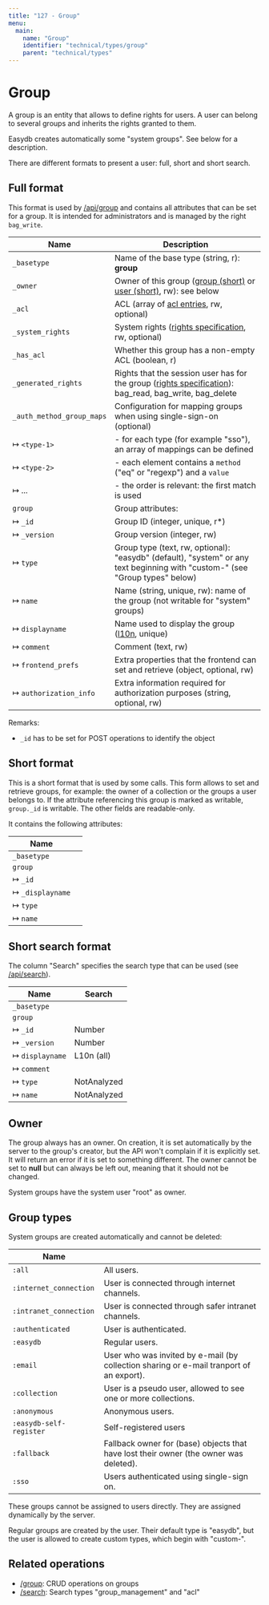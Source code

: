 ```yaml
---
title: "127 - Group"
menu:
  main:
    name: "Group"
    identifier: "technical/types/group"
    parent: "technical/types"
---
```

# Group

A group is an entity that allows to define rights for users. A user can belong to several groups and
inherits the rights granted to them.

Easydb creates automatically some "system groups". See below for a description.

There are different formats to present a user: full, short and short search.

## <a name="full"></a> Full format

This format is used by [/api/group](/en/technical/api/group) and contains all attributes that can be set for a group.
It is intended for administrators and is managed by the right `bag_write`.

| Name                         | Description                                                                                               |
|------------------------------|-----------------------------------------------------------------------------------------------------------|
| `_basetype`                  | Name of the base type (string, r): **group**                                                              |
| `_owner`                     | Owner of this group ([group (short)](/en/technical/types/group) or [user (short)](/en/technical/types/user), rw): see below |
| `_acl`                       | ACL (array of [acl entries](/en/technical/types/acl_entry), rw, optional)                                         |
| `_system_rights`             | System rights ([rights specification](/en/technical/types/right), rw, optional)                     |
| `_has_acl`                   | Whether this group has a non-empty ACL (boolean, r)                                                       |
| `_generated_rights`          | Rights that the session user has for the group ([rights specification](/en/technical/types/right)): bag_read, bag_write, bag_delete |
| `_auth_method_group_maps`    | Configuration for mapping groups when using single-sign-on (optional)                                     |
| &#8614; `<type-1>`           | - for each type (for example "sso"), an array of mappings can be defined                                  |
| &#8614; `<type-2>`           | - each element contains a `method` ("eq" or "regexp") and a `value`                                       |
| &#8614; ...                  | - the order is relevant: the first match is used                                                          |
| `group`                      | Group attributes:                                                                                         |
| &#8614; `_id`                | Group ID (integer, unique, r\*)                                                                           |
| &#8614; `_version`           | Group version (integer, rw)                                                                               |
| &#8614; `type`               | Group type (text, rw, optional): "easydb" (default), "system" or any text beginning with "custom-" (see "Group types" below) |
| &#8614; `name`               | Name (string, unique, rw): name of the group (not writable for "system" groups)                           |
| &#8614; `displayname`        | Name used to display the group ([l10n](/en/technical/types/l10n), unique)                               |
| &#8614; `comment`            | Comment (text, rw)                                                                                        |
| &#8614; `frontend_prefs`     | Extra properties that the frontend can set and retrieve (object, optional, rw)                            |
| &#8614; `authorization_info` | Extra information required for authorization purposes (string, optional, rw)                              |

Remarks:

- `_id` has to be set for POST operations to identify the object

## <a name="short"></a> Short format

This is a short format that is used by some calls. This form allows to set and retrieve groups,
for example: the owner of a collection or the groups a user belongs to.
If the attribute referencing this group is marked as writable, `group._id` is writable. The other fields are readable-only.

It contains the following attributes:

| Name                             | |
|----------------------------------|-|
| `_basetype`                      | |
| `group`                          | |
| &#8614; `_id`                    | |
| &#8614; `_displayname`           | |
| &#8614; `type`                   | |
| &#8614; `name`                   | |

## <a name="short_search"></a> Short search format

The column "Search" specifies the search type that can be used (see [/api/search](/en/technical/api/search)).

| Name                        | Search        |
|-----------------------------|---------------|
| `_basetype`                 |               |
| `group`                     |               |
| &#8614; `_id`               | Number        |
| &#8614; `_version`          | Number        |
| &#8614; `displayname`       | L10n (all)    |
| &#8614; `comment`           |               |
| &#8614; `type`              | NotAnalyzed   |
| &#8614; `name`              | NotAnalyzed   |

## Owner

The group always has an owner. On creation, it is set automatically by the server to the group's creator, but the API won't complain if it is explicitly
set. It will return an error if it is set to something different. The owner cannot be set to **null** but can always be left out, meaning that it should not be changed.

System groups have the system user "root" as owner.

## Group types

System groups are created automatically and cannot be deleted:

| Name			  |                                     |
|-------------------------|-------------------------------------|
| `:all`                  | All users. |
| `:internet_connection`  | User is connected through internet channels. |
| `:intranet_connection`  | User is connected through safer intranet channels. |
| `:authenticated`        | User is authenticated. |
| `:easydb`               | Regular users. |
| `:email`                | User who was invited by e-mail (by collection sharing or e-mail tranport of an export). |
| `:collection`           | User is a pseudo user, allowed to see one or more collections. |
| `:anonymous`            | Anonymous users. |
| `:easydb-self-register` | Self-registered users |
| `:fallback`             | Fallback owner for (base) objects that have lost their owner (the owner was deleted). |
| `:sso`                  | Users authenticated using single-sign on. |

These groups cannot be assigned to users directly. They are assigned dynamically by the server.

Regular groups are created by the user. Their default type is "easydb", but the user is allowed to create custom types, which begin with "custom-".

## Related operations

- [/group](/en/technical/api/group): CRUD operations on groups
- [/search](/en/technical/api/search): Search types "group\_management" and "acl"

